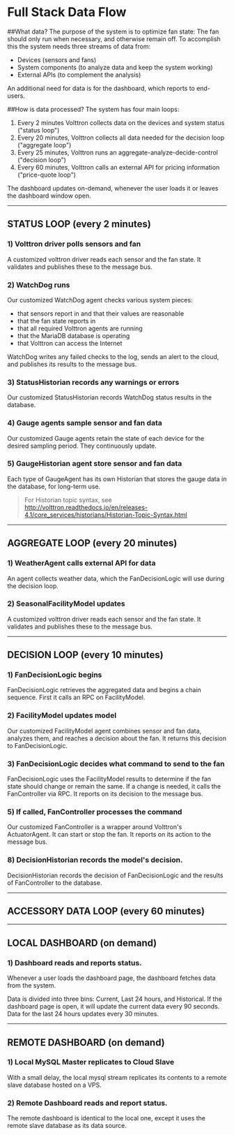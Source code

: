 # Full Stack Data Flow

##What data?
The purpose of the system is to optimize fan state: The fan should only run when necessary, and otherwise remain off. To accomplish this the system needs three streams of data from:
- Devices (sensors and fans)
- System components (to analyze data and keep the system working)
- External APIs (to complement the analysis)

An additional need for data is for the dashboard, which reports to end-users.

##How is data processed?
The system has four main loops:
1. Every 2 minutes Volttron collects data on the devices and system status ("status loop")
2. Every 20 minutes, Volttron collects all data needed for the decision loop ("aggregate loop")
3. Every 25 minutes, Volttron runs an aggregate-analyze-decide-control ("decision loop")
4. Every 60 minutes, Volttron calls an external API for pricing information ("price-quote loop")

The dashboard updates on-demand, whenever the user loads it or leaves the dashboard window open.

---
 STATUS LOOP (every 2 minutes)
---

### 1) Volttron driver polls sensors and fan
A customized volttron driver reads each sensor and the fan state. It validates and publishes these to the message bus.
 
### 2) WatchDog runs  
Our customized WatchDog agent checks various system pieces:
- that sensors report in and that their values are reasonable
- that the fan state reports in
- that all required Volttron agents are running
- that the MariaDB database is operating
- that Volttron can access the Internet
    
WatchDog writes any failed checks to the log, sends an alert to the cloud, and publishes its results to the message bus.
    
### 3) StatusHistorian records any warnings or errors 
Our customized StatusHistorian records WatchDog status results in the database.

### 4) Gauge agents sample sensor and fan data
Our customized Gauge agents retain the state of each device for the desired sampling period. They continuously update.
  
### 5) GaugeHistorian agent store sensor and fan data
Each type of GaugeAgent has its own Historian that stores the gauge data in the database, for long-term use. 

>For Historian topic syntax, see http://volttron.readthedocs.io/en/releases-4.1/core_services/historians/Historian-Topic-Syntax.html 

---
AGGREGATE LOOP (every 20 minutes)
---

### 1) WeatherAgent calls external API for data
An agent collects weather data, which the FanDecisionLogic will use during the decision loop.

### 2) SeasonalFacilityModel updates
A customized volttron driver reads each sensor and the fan state. It validates and publishes these to the message bus.


---
DECISION LOOP (every 10 minutes)
---

### 1) FanDecisionLogic begins
FanDecisionLogic retrieves the aggregated data and begins a chain sequence. First it calls an RPC on FacilityModel.

### 2) FacilityModel updates model
Our customized FacilityModel agent combines sensor and fan data, analyzes them, and reaches a decision about the fan. It returns this decision to FanDecisionLogic.

### 3) FanDecisionLogic decides what command to send to the fan
FanDecisionLogic uses the FacilityModel results to determine if the fan state should change or remain the same. If a change is needed, it calls the FanController via RPC. It reports on its decision to the message bus.

### 5) If called, FanController processes the command
Our customized FanController is a wrapper around Volttron's ActuatorAgent. It can start or stop the fan. It reports on its action to the message bus.

### 8) DecisionHistorian records the model's decision. 
DecisionHistorian records the decision of FanDecisionLogic and the results of FanController to the database.


---
ACCESSORY DATA LOOP (every 60 minutes)
---


---
LOCAL DASHBOARD (on demand)
---

### 1) Dashboard reads and reports status.
Whenever a user loads the dashboard page, the dashboard fetches data from the system. 

Data is divided into three bins: Current, Last 24 hours, and Historical. If the dashboard page is open, it will update the current data every 90 seconds. Data for the last 24 hours updates every 30 minutes.

 
---
REMOTE DASHBOARD (on demand)
--- 

### 1) Local MySQL Master replicates to Cloud Slave
With a small delay, the local mysql stream replicates its contents to a remote slave database hosted on a VPS.

### 2) Remote Dashboard reads and report status. 
The remote dashboard is identical to the local one, except it uses the remote slave database as its data source. 

